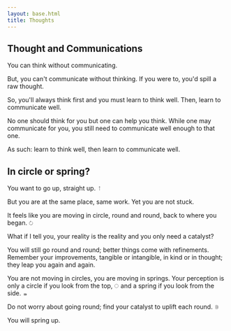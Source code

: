 ```yaml
---
layout: base.html
title: Thoughts
---
```



<section>
<hgroup>
<h2>Thought and Communications</h2>
</hgroup>

You can think without communicating. 

But, you can't communicate without thinking. If you were to, you'd spill a raw thought. 

So, you'll always think first and you must learn to think well. Then, learn to communicate well.

No one should think for you but one can help you think. While one may communicate for you, you still need to communicate well enough to that one.

As such: learn to think well, then learn to communicate well.
</section>


<section>
<hgroup>
<h2>In circle or spring?</h2>
</hgroup>

You want to go up, straight up. <svg width=".75em" height=".75em" viewBox="0 0 24 24" fill="none" xmlns="http://www.w3.org/2000/svg"><path d="M12.3536 1.64645C12.1583 1.45118 11.8417 1.45118 11.6464 1.64645L8.46447 4.82843C8.2692 5.02369 8.2692 5.34027 8.46447 5.53553C8.65973 5.7308 8.97631 5.7308 9.17157 5.53553L12 2.70711L14.8284 5.53553C15.0237 5.7308 15.3403 5.7308 15.5355 5.53553C15.7308 5.34027 15.7308 5.02369 15.5355 4.82843L12.3536 1.64645ZM12 23H12.5V2H12H11.5V23H12Z" fill="currentColor"/></svg>


But you are at the same place, same work. Yet you are not stuck.

It feels like you are moving in circle, round and round, back to where you began. <svg width=".75em" height=".75em" viewBox="0 0 24 24" fill="none" xmlns="http://www.w3.org/2000/svg">
<path d="M12.0887 4.34472C12.278 4.14368 12.2685 3.82724 12.0675 3.63793L8.79131 0.553025C8.59026 0.36372 8.27382 0.373235 8.08452 0.574278C7.89521 0.77532 7.90473 1.09176 8.10577 1.28106L11.0179 4.02321L8.27579 6.93536C8.08648 7.13641 8.096 7.45285 8.29704 7.64215C8.49808 7.83146 8.81452 7.82194 9.00383 7.6209L12.0887 4.34472ZM20.7299 15.1881L20.2449 15.0665C19.1036 19.6201 14.487 22.3863 9.93345 21.245L9.81189 21.73L9.69033 22.215C14.7796 23.4906 19.9394 20.3989 21.2149 15.3097L20.7299 15.1881ZM9.81189 21.73L9.93345 21.245C5.37988 20.1037 2.61367 15.4871 3.75496 10.9336L3.26996 10.812L2.78496 10.6904C1.50941 15.7797 4.60104 20.9395 9.69033 22.215L9.81189 21.73ZM14.188 4.27008L14.0664 4.75508C18.62 5.89636 21.3862 10.513 20.2449 15.0665L20.7299 15.1881L21.2149 15.3097C22.4905 10.2204 19.3988 5.06064 14.3095 3.78508L14.188 4.27008ZM3.26996 10.812L3.75496 10.9336C4.70069 7.16023 8.0335 4.61317 11.7397 4.50173L11.7247 4.00195L11.7097 3.50218C7.568 3.62671 3.84233 6.47171 2.78496 10.6904L3.26996 10.812Z" fill="currentColor"/>
</svg>


What if I tell you, your reality is the reality and you only need a catalyst?

You will still go round and round; better things come with refinements. Remember your improvements, tangible or intangible, in kind or in thought; they leap you again and again.

You are not moving in circles, you are moving in springs. Your perception is only a circle if you look from the top, <svg width=".75em" height=".75em" viewBox="0 0 24 24" fill="none" xmlns="http://www.w3.org/2000/svg"><circle cx="12" cy="12" r="9.5" stroke="currentColor"/></svg> and a spring if you look from the side. <svg width=".75em" height=".75em" viewBox="0 0 24 24" fill="none" xmlns="http://www.w3.org/2000/svg">
<path d="M4 21.4C4 21.4 5.5 22 10.5 22C15.5 22 19 21.1 19 19.9C19 18.7 15.5 17.95 10.5 17.95C5.5 17.95 4 18.775 4 19.075C4 19.375 5.5 20.2 10.5 20.2C15.5 20.2 19 19 19 17.8C19 16.6 15.5 14.8 10.5 14.8C5.5 14.8 4 15.625 4 15.925C4 16.225 6.5 17.05 10.5 17.05C13.6053 17.05 19 16.6 19 15.4C19 14.2 15.5 13 10.5 13C5.5 13 4 13.9 4 13.9" stroke="currentColor"/>
</svg>


Do not worry about going round; find your catalyst to uplift each round. <svg width=".75em" height=".75em" viewBox="0 0 24 24" fill="none" xmlns="http://www.w3.org/2000/svg">
<path d="M4 20.7333C4 20.7333 5.5 22 10.5 22C15.5 22 19 20.1 19 17.5667C19 15.0333 15.5 13.45 10.5 13.45C5.5 13.45 4 15.1917 4 15.825C4 16.4583 5.5 18.2 10.5 18.2C15.5 18.2 19 15.6667 19 13.1333C19 10.6 15.5 6.8 10.5 6.8C5.5 6.8 4 8.54167 4 9.175C4 9.80833 6.5 11.55 10.5 11.55C13.6053 11.55 19 10.6 19 8.06667C19 5.53333 15.5 3 10.5 3C5.5 3 4 4.9 4 4.9" stroke="currentColor"/>
</svg>


You will spring up.
</section>